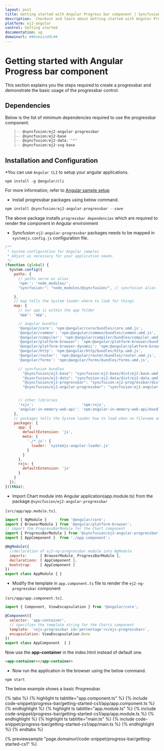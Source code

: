```yaml
---
layout: post
title: Getting started with Angular Progress bar component | Syncfusion
description:  Checkout and learn about Getting started with Angular Progress bar component of Syncfusion Essential JS 2 and more details.
platform: ej2-angular
control: Getting started 
documentation: ug
domainurl: ##DomainURL##
---
```


# Getting started with Angular Progress bar component

This section explains you the steps required to create a progressbar and demonstrate the basic usage of the progressbar control.

## Dependencies

Below is the list of minimum dependencies required to use the progressbar component.

```javascript
    |-- @syncfusion/ej2-angular-progressbar
    |-- @syncfusion/ej2-base
    |-- @syncfusion/ej2-data: "*"
    |-- @syncfusion/ej2-svg-base
```

## Installation and Configuration

*You can use `Angular CLI` to setup your angular applications.

```shell
npm install -g @angular/cli
```

For more information, refer to [Angular sample setup](https://angular.io/guide/setup)

* Install progressbar packages using below command.

```javascript
npm install @syncfusion/ej2-angular-progressbar --save
```

The above package installs `progressbar dependencies`
which are required to render the component in Angular environment

* Syncfusion `ej2-angular-progressbar`
packages needs to be mapped in `systemjs.config.js` configuration file.

```javascript
/**
 * System configuration for Angular samples
 * Adjust as necessary for your application needs.
 */
(function (global) {
  System.config({
    paths: {
      // paths serve as alias
      'npm:': 'node_modules/',
      "syncfusion:": "node_modules/@syncfusion/", // syncfusion alias

    },
    // map tells the System loader where to look for things
    map: {
      // our app is within the app folder
      'app': 'app',

      // angular bundles
      '@angular/core': 'npm:@angular/core/bundles/core.umd.js',
      '@angular/common': 'npm:@angular/common/bundles/common.umd.js',
      '@angular/compiler': 'npm:@angular/compiler/bundles/compiler.umd.js',
      '@angular/platform-browser': 'npm:@angular/platform-browser/bundles/platform-browser.umd.js',
      '@angular/platform-browser-dynamic': 'npm:@angular/platform-browser-dynamic/bundles/platform-browser-dynamic.umd.js',
      '@angular/http': 'npm:@angular/http/bundles/http.umd.js',
      '@angular/router': 'npm:@angular/router/bundles/router.umd.js',
      '@angular/forms': 'npm:@angular/forms/bundles/forms.umd.js',

      // syncfusion bundles
        "@syncfusion/ej2-base": "syncfusion:ej2-base/dist/ej2-base.umd.min.js",
        "@syncfusion/ej2-data": "syncfusion:ej2-data/dist/ej2-data.umd.min.js",
        "@syncfusion/ej2-progressbar": "syncfusion:ej2-progressbar/dist/ej2-progressbar.umd.min.js",
        "@syncfusion/ej2-angular-progressbar": "syncfusion:ej2-angular-progressbar/dist/ej2-angular-progressbar.umd.min.js",


      // other libraries
      'rxjs':                      'npm:rxjs',
      'angular-in-memory-web-api': 'npm:angular-in-memory-web-api/bundles/in-memory-web-api.umd.js'
    },
    // packages tells the System loader how to load when no filename and/or no extension
    packages: {
      app: {
        defaultExtension: 'js',
        meta: {
          './*.js': {
            loader: 'systemjs-angular-loader.js'
          }
        }
      },
      rxjs: {
        defaultExtension: 'js'
      }
    }
  });
})(this);
```

* Import Chart module into Angular application(app.module.ts) from the package `@syncfusion/ej2-angular-progressbar`

`[src/app/app.module.ts]`.

```javascript
import { NgModule }      from '@angular/core';
import { BrowserModule } from '@angular/platform-browser';
// import the ProgressBarModule for the Chart component
import { ProgressBarModule } from '@syncfusion/ej2-angular-progressbar';
import { AppComponent }  from './app.component';

@NgModule({
  //declaration of ej2-ng-progressbar module into NgModule
  imports:      [ BrowserModule, ProgressBarModule ],
  declarations: [ AppComponent ],
  bootstrap:    [ AppComponent ]
})
export class AppModule { }
```

* Modify the template in `app.component.ts` file to render the `ej2-ng-progressbar` component

`[src/app/app.component.ts]`.

```javascript
import { Component, ViewEncapsulation } from '@angular/core';

@Component({
  selector: 'app-container',
  // specifies the template string for the Charts component
  template: `<ejs-progressbar id='percentage'></ejs-progressbar>`,
  encapsulation: ViewEncapsulation.None
})
export class AppComponent  { }
```

Now use the **app-container** in the index.html instead of default one.

```html
<app-container></app-container>
```

* Now run the application in the browser using the below command.

```
npm start
```

The below example shows a basic Progressbar.

{% tabs %}
{% highlight ts tabtitle="app.component.ts" %}
{% include code-snippet/progress-bar/getting-started-cs1/app/app.component.ts %}
{% endhighlight %}
{% highlight ts tabtitle="app.module.ts" %}
{% include code-snippet/progress-bar/getting-started-cs1/app/app.module.ts %}
{% endhighlight %}
{% highlight ts tabtitle="main.ts" %}
{% include code-snippet/progress-bar/getting-started-cs1/app/main.ts %}
{% endhighlight %}
{% endtabs %}
  
{% previewsample "page.domainurl/code-snippet/progress-bar/getting-started-cs1" %}